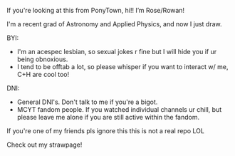 If you're looking at this from PonyTown, hi!! I’m Rose/Rowan!

I'm a recent grad of Astronomy and Applied Physics, and now I just draw.

BYI:
- I'm an acespec lesbian, so sexual jokes r fine but I will hide you if ur being obnoxious.
- I tend to be offtab a lot, so please whisper if you want to interact w/ me, C+H are cool too!

DNI:
- General DNI's. Don't talk to me if you're a bigot.
- MCYT fandom people. If you watched individual channels ur chill, but please leave me alone if you are still active within the fandom.

If you're one of my friends pls ignore this this is not a real repo LOL

Check out my strawpage!
<!---
AncientRosetta/AncientRosetta is a ✨ special ✨ repository because its `README.md` (this file) appears on your GitHub profile.
You can click the Preview link to take a look at your changes.
--->
